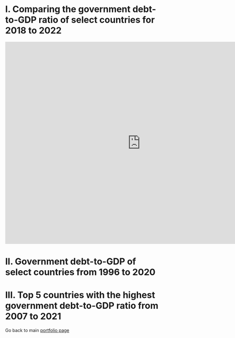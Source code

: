 # I. Comparing the government debt-to-GDP ratio of select countries for 2018 to 2022

<iframe src="https://data.oecd.org/chart/7b5y" width="860" height="645" style="border: 0" mozallowfullscreen="true" webkitallowfullscreen="true" allowfullscreen="true"><a href="https://data.oecd.org/chart/7b5y" target="_blank">OECD Chart: General government debt, Total, % of GDP, Annual, 2022</a></iframe>

# II. Government debt-to-GDP of select countries from 1996 to 2020
<div class="flourish-embed flourish-chart" data-src="visualisation/14953142"><script src="https://public.flourish.studio/resources/embed.js"></script></div>

# III. Top 5 countries with the highest government debt-to-GDP ratio from 2007 to 2021
<div class="flourish-embed flourish-chart" data-src="visualisation/14953663"><script src="https://public.flourish.studio/resources/embed.js"></script></div>

Go back to main [portfolio page](README.md)
